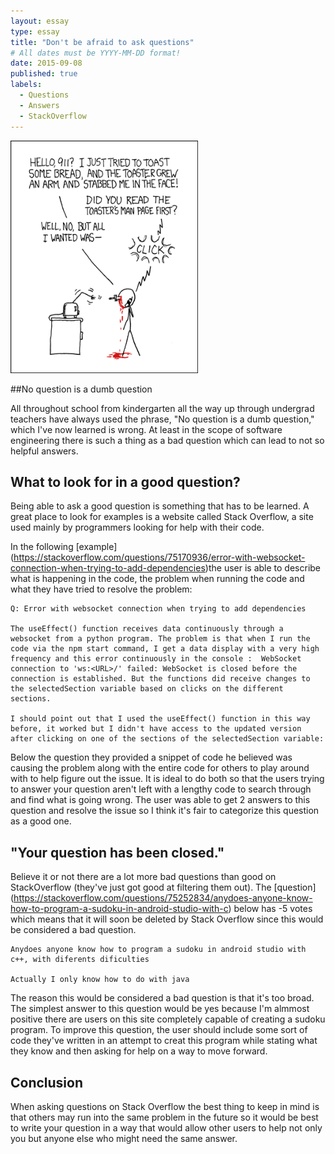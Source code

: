 ```yaml
---
layout: essay
type: essay
title: "Don't be afraid to ask questions"
# All dates must be YYYY-MM-DD format!
date: 2015-09-08
published: true
labels:
  - Questions
  - Answers
  - StackOverflow
---
```


<img width="300px" class="rounded float-start pe-4" src="../img/smart-questions/rtfm.png">

##No question is a dumb question

All throughout school from kindergarten all the way up through undergrad teachers have always used the phrase, "No question is a dumb question," which I've now learned is wrong. At least in the scope of software engineering there is such a thing as a bad question which can lead to not so helpful answers.

## What to look for in a good question?

Being able to ask a good question is something that has to be learned. A great place to look for examples is a website called Stack Overflow, a site used mainly by programmers looking for help with their code. 

In the following [example]  (https://stackoverflow.com/questions/75170936/error-with-websocket-connection-when-trying-to-add-dependencies)the user is able to describe what is happening in the code, the problem when running the code and what they have tried to resolve the problem:

```
Q: Error with websocket connection when trying to add dependencies

The useEffect() function receives data continuously through a websocket from a python program. The problem is that when I run the code via the npm start command, I get a data display with a very high frequency and this error continuously in the console :  WebSocket connection to 'ws:<URL>/' failed: WebSocket is closed before the connection is established. But the functions did receive changes to the selectedSection variable based on clicks on the different sections.

I should point out that I used the useEffect() function in this way before, it worked but I didn't have access to the updated version after clicking on one of the sections of the selectedSection variable:
```
Below the question they provided a snippet of code he believed was causing the problem along with the entire code for others to play around with to help figure out the issue. It is ideal to do both so that the users trying to answer your question aren't left with a lengthy code to search through and find what is going wrong. The user was able to get 2 answers to this question and resolve the issue so I think it's fair to categorize this question as a good one. 

## "Your question has been closed."

Believe it or not there are a lot more bad questions than good on StackOverflow (they've just got good at filtering them out). The [question] (https://stackoverflow.com/questions/75252834/anydoes-anyone-know-how-to-program-a-sudoku-in-android-studio-with-c) below has -5 votes which means that it will soon be deleted by Stack Overflow since this would be considered a bad question. 

```
Anydoes anyone know how to program a sudoku in android studio with c++, with diferents dificulties

Actually I only know how to do with java
```
The reason this would be considered a bad question is that it's too broad. The simplest answer to this question would be yes because I'm almmost positive there are users on this site completely capable of creating a sudoku program. To improve this question, the user should include some sort of code they've written in an attempt to creat this program while stating what they know and then asking for help on a way to move forward. 

## Conclusion

When asking questions on Stack Overflow the best thing to keep in mind is that others may run into the same problem in the future so it would be best to write your question in a way that would allow other users to help not only you but anyone else who might need the same answer.
